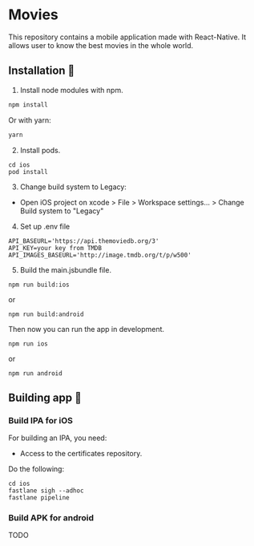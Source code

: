 # Movies

This repository contains a mobile application made with React-Native. It allows user to know the best movies in the whole world.

## Installation :wrench:

1. Install node modules with npm.

```bash
npm install
```

Or with yarn:

```bash
yarn
```

2. Install pods.
```
cd ios
pod install
```

3. Change build system to Legacy:

- Open iOS project on xcode > File > Workspace settings... > Change Build system to "Legacy"

4. Set up .env file
```
API_BASEURL='https://api.themoviedb.org/3'
API_KEY=your key from TMDB
API_IMAGES_BASEURL='http://image.tmdb.org/t/p/w500'
```

5. Build the main.jsbundle file.
```
npm run build:ios
```
or
```
npm run build:android
```

Then now you can run the app in development.
```
npm run ios
```
or
```
npm run android
```

## Building app :hammer:

### Build IPA for iOS

For building an IPA, you need:
- Access to the certificates repository.

Do the following:
```
cd ios
fastlane sigh --adhoc
fastlane pipeline
```

### Build APK for android

TODO
